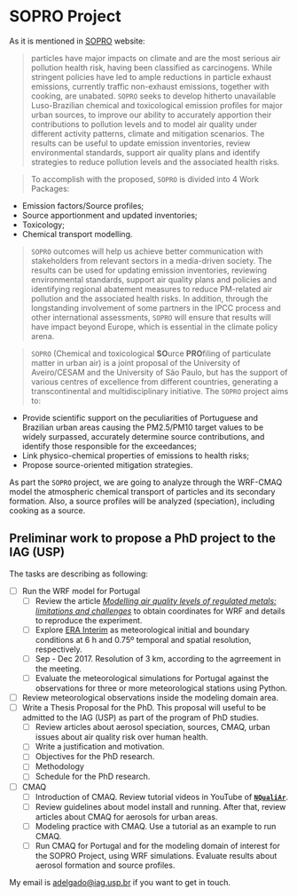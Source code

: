 # SOPRO Project
As it is mentioned in [SOPRO](http://sopro.web.ua.pt/project) website:
> particles have major impacts on climate and are the most serious air pollution health risk, having been classified as carcinogens. While stringent policies have led to ample reductions in particle exhaust emissions, currently traffic non-exhaust emissions, together with cooking, are unabated. `SOPRO` seeks to develop hitherto unavailable Luso-Brazilian chemical and toxicological emission profiles for major urban sources, to improve our ability to accurately apportion their contributions to pollution levels and to model air quality under different activity patterns, climate and mitigation scenarios. The results can be useful to update emission inventories, review environmental standards, support air quality plans and identify strategies to reduce pollution levels and the associated health risks.

> To accomplish with the proposed, `SOPRO` is divided into 4 Work Packages:
* Emission factors/Source profiles;
* Source apportionment and updated inventories;
* Toxicology;
* Chemical transport modelling.

> `SOPRO` outcomes will help us achieve better communication with stakeholders from relevant sectors in a media-driven society. The results can be used for updating emission inventories, reviewing environmental standards, support air quality plans and policies and identifying regional abatement measures to reduce PM-related air pollution and the associated health risks. In addition, through the longstanding involvement of some partners in the IPCC process and other international assessments, `SOPRO` will ensure that results will have impact beyond Europe, which is essential in the climate policy arena.

> `SOPRO` (Chemical and toxicological **SO**urce **PRO**filing of particulate matter in urban air) is a joint proposal of the University of Aveiro/CESAM and the University of São Paulo, but has the support of various centres of excellence from different countries, generating a transcontinental and multidisciplinary initiative.
The `SOPRO` project aims to:
* Provide scientific support on the peculiarities of Portuguese and Brazilian urban areas causing the PM2.5/PM10 target values to be widely surpassed, accurately determine source contributions, and identify those responsible for the exceedances;
* Link physico-chemical properties of emissions to health risks;
* Propose source-oriented mitigation strategies.

As part the `SOPRO` project, we are going to analyze through the WRF-CMAQ model the atmospheric chemical transport of particles and its secondary formation. Also, a source profiles will be analyzed (speciation), including cooking as a source.

## Preliminar work to propose a PhD project to the IAG (USP)
The tasks are describing as following:

- [ ] Run the WRF model for Portugal
   - [ ] Review the article *[Modelling air quality levels of regulated metals: limitations and challenges](https://link.springer.com/article/10.1007/s11356-020-09645-9)* to obtain coordinates for WRF and details to reproduce the experiment.
   - [ ] Explore [ERA Interim](https://rda.ucar.edu/datasets/ds627.0/) as meteorological initial and boundary conditions at 6 h and 0.75º temporal and spatial resolution, respectively.
   - [ ] Sep - Dec 2017. Resolution of 3 km, according to the agrreement in the meeting.
   - [ ] Evaluate the meteorological simulations for Portugal against the observations for three or more meteorological stations using Python.
- [ ] Review meteorological observations inside the modeling domain area.
- [ ] Write a Thesis Proposal for the PhD. This proposal will useful to be admitted to the IAG (USP) as part of the program of PhD studies.
  - [ ] Review articles about aerosol speciation, sources, CMAQ, urban issues about air quality risk over human health.
  - [ ] Write a justification and motivation.
  - [ ] Objectives for the PhD research.
  - [ ] Methodology
  - [ ] Schedule for the PhD research.
- [ ] CMAQ
  - [ ] Introduction of CMAQ. Review tutorial videos in YouTube of **[`NQualiAr`](https://www.youtube.com/channel/UCIc6KMeWteIZ55VIMiQI-5w)**.
  - [ ] Review guidelines about model install and running. After that, review articles about CMAQ for aerosols for urban areas.
  - [ ] Modeling practice with CMAQ. Use a tutorial as an example to run CMAQ.
  - [ ] Run CMAQ for Portugal and for the modeling domain of interest for the SOPRO Project, using WRF simulations. Evaluate results about aerosol formation and source profiles.

My email is <adelgado@iag.usp.br> if you want to get in touch.

